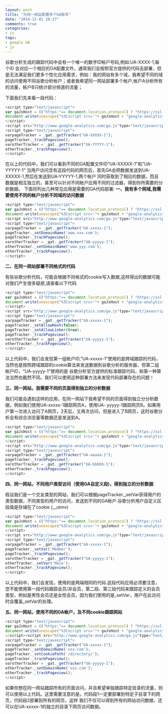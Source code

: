 ```yaml
---
layout: post
title: "为同一网站配置多个GA账号"
date: "2014-12-01 10:27"
comments: true
categories:
- js
tags:
- google GA
- js
---
```




谷歌分析生成的跟踪代码中会有一个唯一的数字ID帐户号码,例如:UA-XXXX-1,每个ID 会对应一个相应的GA配置文件，通常我们会按照官方提供的代码去部署，但是无法满足我们更多个性化应用需求，例如：我的网站有多个域，我希望不同的域的访问使用不同谷歌分析帐户；或者我希望同一网站部署多个帐户,帐户A分析所有的流量，帐户B只统计部分频道的流量；
<!-- more -->

下面我们先来看一段代码：

```javascript
<script type="text/javascript">
var gaJsHost = (("https:"== document.location.protocol) ? "https://ssl.": "http://www.");
document.write(unescape("%3Cscript src='"+ gaJsHost + "google-analytics.com/ga.js'type='text/javascript'%3E%3C/script%3E"));
</script>
<script src="http://www.google-analytics.com/ga.js"type="text/javascript"></script>
<script type="text/javascript">
varpageTracker = _gat._getTracker("UA-XXXXX-1");
pageTracker._trackPageview();
varotherTracker = _gat._getTracker("UA-YYYYY-1");
otherTracker._trackPageview();
</script>
```

在以上的代码中，我们可以看到不同的GA配置文件ID“UA-XXXXX-1”和”UA-YYYYY-1“ 当用户访问含有这段代码的网页后，首先GA会把数据发送到UA-XXXXX-1,然后在发送到UA-YYYYY-1,两个帐户
同时获取到了相应的数据，而且数据是相互独立的，甚至可以针对不同帐户应用不同的过滤器，得到你所需要的分析数据。
下面将列出几种常见应用是需要的GA代码部署:
**一、我有多个网域,我需要使用不同的帐户分析不同域的访问数据**

```javascript
<script type="text/javascript">
var gaJsHost = (("https:"== document.location.protocol) ? "https://ssl.": "http://www.");
document.write(unescape("%3Cscript src='"+ gaJsHost + "google-analytics.com/ga.js'type='text/javascript'%3E%3C/script%3E"));</script>
<script src="http://www.google-analytics.com/ga.js"type="text/javascript"></script>
<script type="text/javascript">
varpageTracker = _gat._getTracker("UA-xxxxx-1");
pageTracker._setDomainName('www.xxx.com');
pageTracker._trackPageview();
varotherTracker = _gat._getTracker("UA-yyyyy-1");
otherTracker._setDomainName('www.yyy.com');
otherTracker._trackPageview();
</script>
```

**二、在同一网站部署不同格式的代码**

有些谷歌分析代码，可能会根据不同格式的cookie写入数据,这样得出的数据可能对我们产生很多疑惑,请查看以下代码

```javascript
<script type="text/javascript">
var gaJsHost = (("https:"== document.location.protocol) ? "https://ssl.": "http://www.");
document.write(unescape("%3Cscript src='"+ gaJsHost + "google-analytics.com/ga.js'type='text/javascript'%3E%3C/script%3E"));
</script>
<script src="http://www.google-analytics.com/ga.js"type="text/javascript"></script>
<script type="text/javascript">
varpageTracker = _gat._getTracker("UA-xxxxx-1");
pageTracker._setAllowHash(false);
pageTracker._setAllowLinker(true);
pageTracker._trackPageview();
varotherTracker = _gat._getTracker("UA-yyyyy-1");
otherTracker._trackPageview();
</script>
```

以上代码中，我们会发现第一组帐户ID,”UA-xxxxx-1″使用的是跨域跟踪的代码，当然也是按照跨域跟踪的cookie算法来发送数据到谷歌分析的服务器，但第二组帐户ID，“UA-yyyyy-1”使用的是
谷歌分析官方提供的标准跟踪代码，和第一种算法当然也截然不同。我们可以使用这种部署方法来发现代码部署存在的问题！

**三、同一网站，我需要不同的页面得到独立的分析数据**

我们可能会遇到这样的应用，在同一网站下我希望不同的页面得到独立分分析数据，例如我们使用UA-xxxxx-1跟踪网页A，使用UA- yyyyy-1跟踪网页B。如果用户第一次进入访问了A网页，2天后，又再次访问，但是进入了B网页，这时谷歌分析会有综合浏览量等数据还是发送到A。

```javascript
<script type="text/javascript">
var gaJsHost = (("https:"== document.location.protocol) ? "https://ssl.": "http://www.");
document.write(unescape("%3Cscript src='"+ gaJsHost + "google-analytics.com/ga.js'type='text/javascript'%3E%3C/script%3E"));
</script>
<script src="http://www.google-analytics.com/ga.js"type="text/javascript"></script>
<script type="text/javascript">
varpageTracker = _gat._getTracker("UA-aaaaa-1");
pageTracker._trackPageview();
varotherTracker = _gat._getTracker("UA-bbbbb-1");
otherTracker._trackPageview();
</script>
```

**四、同一网站，不同用户类型访问（使用GA自定义段)，得到独立的分析数据**

假设我们是一个交友类型的网站，我们可以根据pageTracker._setVar获得用户的类型数据，不同类型的用户的访问，发送到不同的GA帐户.谷歌分析用户自定义区段值是存储在了cookie (__utmv)

```javascript
<script type="text/javascript">
var gaJsHost = (("https:"== document.location.protocol) ? "https://ssl.": "http://www.");
document.write(unescape("%3Cscript src='"+ gaJsHost + "google-analytics.com/ga.js'type='text/javascript'%3E%3C/script%3E"));
</script>
<script src="http://www.google-analytics.com/ga.js"type="text/javascript"></script>
<script type="text/javascript">
varpageTracker = _gat._getTracker("UA-xxxxx-1");
pageTracker._setVar('Member');
pageTracker._trackPageview();
varotherTracker = _gat._getTracker("UA-yyyyy-1");
otherTracker._setVar('Male');
otherTracker._trackPageview();
</script>
```

以上代码中，我们会发现，使用的是两端相同的代码.这段代码应用必须要注意，您不能使用第一段代码跟踪会员/非会员，第二段、第三段代码来跟踪定义的会员类型，例如是男性会员还是女性会员，因为我们使用的是_setVar，用户在此访问时会覆盖_setVar的处理。

**五、同一网站，使用不同的GA帐户，及不同cookie跟踪网站**

```javascript
<script type="text/javascript">
var gaJsHost = (("https:"== document.location.protocol) ? "https://ssl.": "http://www.");
document.write(unescape("%3Cscript src='"+ gaJsHost + "google-analytics.com/ga.js'type='text/javascript'%3E%3C/script%3E"));
</script><script src="http://www.google-analytics.com/ga.js"type="text/javascript"></script>
<script type="text/javascript">
varpageTracker = _gat._getTracker("UA-xxxxx-1");
pageTracker._setDomainName('xxx.com');
pageTracker._setCookiePath('/directory/');
pageTracker._trackPageview();
varotherTracker = _gat._getTracker("UA-yyyyy-1");
otherTracker._setDomainName('xxx.com');
otherTracker._trackPageview();
</script>
```

如果你想在同一网站跟踪所有的页面访问，并且希望单独跟踪特定目录的流量，则可以使用以上代码。这里需要注意的是。代码段1一定要部署到特定子目录下的网页，代码段2部署到所有的网页，这样
我们不仅可以得到所有的网站访问数据，还可以在UA-xxxxx-1的独立的目录下网页访问数据。